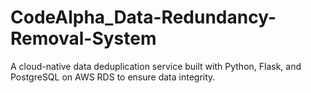 # CodeAlpha_Data-Redundancy-Removal-System
A cloud-native data deduplication service built with Python, Flask, and PostgreSQL on AWS RDS to ensure data integrity.

